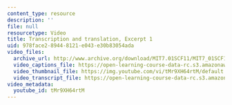 ```yaml
---
content_type: resource
description: ''
file: null
resourcetype: Video
title: Transcription and translation, Excerpt 1
uid: 978face2-8944-8121-e043-e30b83054ada
video_files:
  archive_url: http://www.archive.org/download/MIT7.01SCF11/MIT7_01SCF11_track16_300k.mp4
  video_captions_file: https://open-learning-course-data-rc.s3.amazonaws.com/7-01sc-fundamentals-of-biology-fall-2011/e858671322ae593eaa658e7199407f86_tMr9XH64rtM.vtt
  video_thumbnail_file: https://img.youtube.com/vi/tMr9XH64rtM/default.jpg
  video_transcript_file: https://open-learning-course-data-rc.s3.amazonaws.com/7-01sc-fundamentals-of-biology-fall-2011/150dbd0b7a7f3fb3367468fa2eecc6f1_tMr9XH64rtM.pdf
video_metadata:
  youtube_id: tMr9XH64rtM
---
```


